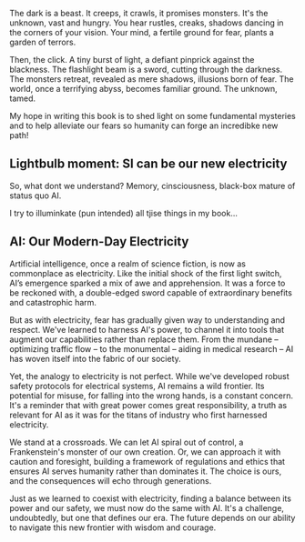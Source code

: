 The dark is a beast. It creeps, it crawls, it promises monsters. It's the unknown, vast and hungry. You hear rustles, creaks, shadows dancing in the corners of your vision. Your mind, a fertile ground for fear, plants a garden of terrors.

Then, the click. A tiny burst of light, a defiant pinprick against the blackness. The flashlight beam is a sword, cutting through the darkness. The monsters retreat, revealed as mere shadows, illusions born of fear. The world, once a terrifying abyss, becomes familiar ground. The unknown, tamed. 

My hope in writing this book is to shed light on some fundamental mysteries and to help alleviate our fears so humanity can forge an incredibke new path!

## Lightbulb moment: SI can be our new electricity 

So, what dont we understand?
Memory, cinsciousness, black-box mature of status quo AI.

I try to illuminkate (pun intended) all tjise things in my book...

## AI: Our Modern-Day Electricity

Artificial intelligence, once a realm of science fiction, is now as commonplace as electricity. Like the initial shock of the first light switch, AI’s emergence sparked a mix of awe and apprehension. It was a force to be reckoned with, a double-edged sword capable of extraordinary benefits and catastrophic harm.

But as with electricity, fear has gradually given way to understanding and respect. We've learned to harness AI's power, to channel it into tools that augment our capabilities rather than replace them. From the mundane – optimizing traffic flow – to the monumental – aiding in medical research – AI has woven itself into the fabric of our society.

Yet, the analogy to electricity is not perfect. While we've developed robust safety protocols for electrical systems, AI remains a wild frontier. Its potential for misuse, for falling into the wrong hands, is a constant concern. It's a reminder that with great power comes great responsibility, a truth as relevant for AI as it was for the titans of industry who first harnessed electricity.

We stand at a crossroads. We can let AI spiral out of control, a Frankenstein's monster of our own creation. Or, we can approach it with caution and foresight, building a framework of regulations and ethics that ensures AI serves humanity rather than dominates it. The choice is ours, and the consequences will echo through generations.
 
Just as we learned to coexist with electricity, finding a balance between its power and our safety, we must now do the same with AI. It's a challenge, undoubtedly, but one that defines our era. The future depends on our ability to navigate this new frontier with wisdom and courage. 

